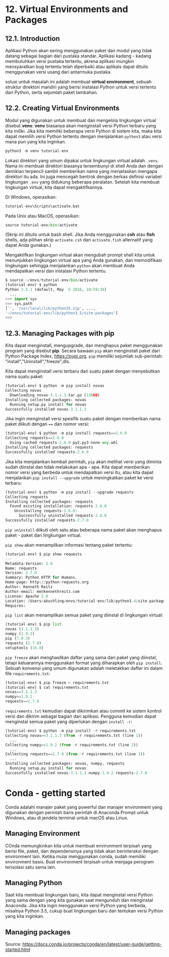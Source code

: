 # 12. Virtual Environments and Packages

## 12.1. Introduction

Aplikasi Python akan sering menggunakan paket dan modul yang tidak datang sebagai bagian dari pustaka standar. Aplikasi kadang - kadang membutuhkan versi pustaka tertentu, akrena aplikasi mungkin mensyaratkan bug tertentu telah diperbaiki atau aplikais dapat ditulis menggunakan versi usang dari antarmuka pustaka.

solusi untuk masalah ini adalah membuat **virtual environment**, sebuah struktur direktori mandiri yang berisi instalasi Python untuk versi tertentu dari Python, serta sejumlah paket tambahan.

## 12.2. Creating Virtual Environments

Modul yang digunakan untuk membuat dan mengelola lingkungan virtual disebut **venv. venv** biasanya akan menginstall versi Python terbaru yang kita miliki. Jika kita memiliki beberapa versi Python di sistem kita, maka kita dapat memilih versi Python tertentu dengan menjalankan `python3` atau versi mana pun yang kita inginkan.

```python
python3 -m venv tutorial-env
```

Lokasi direktori yang umum dipakai untuk lingkungan virtual adalah `.venv`. Nama ini membuat direktori biasanya tersembunyi di shell Anda dan dengan demikian terpencil sambil memberikan nama yang menjelaskan mengapa direktori itu ada. Ini juga mencegah bentrok dengan berkas definisi variabel lingkungan `.env` yang didukung beberapa peralatan. Setelah kita membuat lingkungan virtual, kita dapat mengaktifkannya. 

Di Windows, operasikan:

```python
tutorial-env\Scripts\activate.bat
```

Pada Unix atau MacOS, operasikan:
```python
source tutorial-env/bin/activate
```

(Skrip ini ditulis untuk bash shell. Jika Anda menggunakan **csh** atau **fish** shells, ada pilihan skrip `activate.csh` dan `activate.fish` alternatif yang dapat Anda gunakan.)

Mengaktifkan lingkungan virtual akan mengubah prompt shell kita untuk menunjukkan lingkungan virtual apa yang Anda gunakan, dan memodifikasi lingkungan sehingga menjalankan `python` akan membuat Anda mendapatkan versi dan instalasi Python tertentu.

```python
$ source ~/envs/tutorial-env/bin/activate
(tutorial-env) $ python
Python 3.5.1 (default, May  6 2016, 10:59:36)
  ...
>>> import sys
>>> sys.path
['', '/usr/local/lib/python35.zip', ...,
'~/envs/tutorial-env/lib/python3.5/site-packages']
>>>
```

## 12.3. Managing Packages with pip

Kita dapat menginstall, mengupgrade, dan menghapus paket menggunakan program yang disebut **pip**. Secara bawaan `pip` akan menginstall paket dari Python Package Index, https://pypi.org. `pip` memiliki sejumlah sub-perintah: "install","Uninstall","freeze",dls.

Kita dapat menginstall versi terbaru dari suatu paket dengan menyebutkan nama suatu paket:

```python
(tutorial-env) $ python -m pip install novas
Collecting novas
  Downloading novas-3.1.1.3.tar.gz (136kB)
Installing collected packages: novas
  Running setup.py install for novas
Successfully installed novas-3.1.1.3
```

Jika ingin menginstall versi spesifik suatu paket dengan memberikan nama paket diikuti dengan `==` dan nomor versi:

```python
(tutorial-env) $ python -m pip install requests==2.6.0
Collecting requests==2.6.0
  Using cached requests-2.6.0-py2.py3-none-any.whl
Installing collected packages: requests
Successfully installed requests-2.6.0
```

Jika kita menjalankan kembali perintah, `pip` akan melihat versi yang diminta sudah diinstal dan tidak melakukan apa - apa. Kita dapat memberikan nomor versi yang berbeda untuk mendapatkan versi itu, atau kita dapat menjalankan `pip install --upgrade` untuk meningkatkan paket ke versi terbaru:

```python
(tutorial-env) $ python -m pip install --upgrade requests
Collecting requests
Installing collected packages: requests
  Found existing installation: requests 2.6.0
    Uninstalling requests-2.6.0:
      Successfully uninstalled requests-2.6.0
Successfully installed requests-2.7.0
```

`pip uninstall` diikuti oleh satu atau beberapa nama paket akan menghapus paket - paket dari lingkungan virtual.

`pip show` akan menampilkan informasi tentang paket tertentu:

```python
(tutorial-env) $ pip show requests
---
Metadata-Version: 2.0
Name: requests
Version: 2.7.0
Summary: Python HTTP for Humans.
Home-page: http://python-requests.org
Author: Kenneth Reitz
Author-email: me@kennethreitz.com
License: Apache 2.0
Location: /Users/akuchling/envs/tutorial-env/lib/python3.4/site-packages
Requires:
```

`pip list` akan menampilkan semua paket yang diinstal di lingkungan virtual:

```python
(tutorial-env) $ pip list
novas (3.1.1.3)
numpy (1.9.2)
pip (7.0.3)
requests (2.7.0)
setuptools (16.0)
```

`pip freeze` akan menghasilkan daftar yang sama dari paket yang diinstal, tetapi keluarannya menggunakan format yang diharapkan oleh `pip install`. Sebuah konvensi yang umum digunakan adalah meletakkan daftar ini dalam file `requirements.txt`:

```python
(tutorial-env) $ pip freeze > requirements.txt
(tutorial-env) $ cat requirements.txt
novas==3.1.1.3
numpy==1.9.2
requests==2.7.0
```

`requirements.txt` kemudian dapat dikirimkan atau commit ke sistem kontrol versi dan dikirim sebagai bagian dari aplikasi. Pengguna kemudian dapat menginstal semua paket yang diperlukan dengan `install -r`:

```python
(tutorial-env) $ python -m pip install -r requirements.txt
Collecting novas==3.1.1.3 (from -r requirements.txt (line 1))
  ...
Collecting numpy==1.9.2 (from -r requirements.txt (line 2))
  ...
Collecting requests==2.7.0 (from -r requirements.txt (line 3))
  ...
Installing collected packages: novas, numpy, requests
  Running setup.py install for novas
Successfully installed novas-3.1.1.3 numpy-1.9.2 requests-2.7.0
```

# Conda - getting started

Conda adalahi manajer paket yang powerful dan manajer environment yang digunakan dengan perintah baris perintah di Anaconda Prompt untuk Windows, atau di jendela terminal untuk macOS atau Linux.

## Managing Environment

COnda memungkinkan kita untuk membuat environment terpisah yang berisi file, paket, dan dependensinya yang tidak akan berinteraksi dengan environment lain. Ketika mulai menggunakan conda, sudah memiliki environment basis. Buat environment terpisah untuk menjaga perogram terisolasi satu sama lain.

## Managing Python

Saat kita membuat lingkungan baru, kita dapat menginstal versi Python yang sama dengan yang kita gunakan saat mengunduh dan menginstal Anaconda. Jika kita ingin menggunakan versi Python yang berbeda, misalnya Python 3.5, cukup buat lingkungan baru dan tentukan versi Python yang kita inginkan.

## Managing packages

Source: https://docs.conda.io/projects/conda/en/latest/user-guide/getting-started.html 